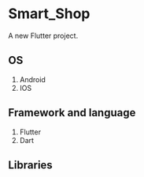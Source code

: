 # Smart_Shop

A new Flutter project.

## OS

1. Android
2. IOS



## Framework and language  

1. Flutter 
2. Dart

## Libraries
